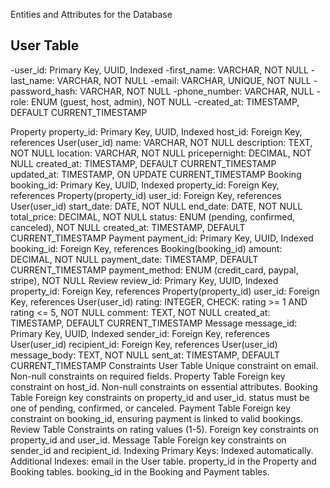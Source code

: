 
Entities and Attributes for the Database

## User Table
-user_id: Primary Key, UUID, Indexed
-first_name: VARCHAR, NOT NULL
-last_name: VARCHAR, NOT NULL
-email: VARCHAR, UNIQUE, NOT NULL
-password_hash: VARCHAR, NOT NULL
-phone_number: VARCHAR, NULL
-role: ENUM (guest, host, admin), NOT NULL
-created_at: TIMESTAMP, DEFAULT CURRENT_TIMESTAMP

Property
property_id: Primary Key, UUID, Indexed
host_id: Foreign Key, references User(user_id)
name: VARCHAR, NOT NULL
description: TEXT, NOT NULL
location: VARCHAR, NOT NULL
pricepernight: DECIMAL, NOT NULL
created_at: TIMESTAMP, DEFAULT CURRENT_TIMESTAMP
updated_at: TIMESTAMP, ON UPDATE CURRENT_TIMESTAMP
Booking
booking_id: Primary Key, UUID, Indexed
property_id: Foreign Key, references Property(property_id)
user_id: Foreign Key, references User(user_id)
start_date: DATE, NOT NULL
end_date: DATE, NOT NULL
total_price: DECIMAL, NOT NULL
status: ENUM (pending, confirmed, canceled), NOT NULL
created_at: TIMESTAMP, DEFAULT CURRENT_TIMESTAMP
Payment
payment_id: Primary Key, UUID, Indexed
booking_id: Foreign Key, references Booking(booking_id)
amount: DECIMAL, NOT NULL
payment_date: TIMESTAMP, DEFAULT CURRENT_TIMESTAMP
payment_method: ENUM (credit_card, paypal, stripe), NOT NULL
Review
review_id: Primary Key, UUID, Indexed
property_id: Foreign Key, references Property(property_id)
user_id: Foreign Key, references User(user_id)
rating: INTEGER, CHECK: rating >= 1 AND rating <= 5, NOT NULL
comment: TEXT, NOT NULL
created_at: TIMESTAMP, DEFAULT CURRENT_TIMESTAMP
Message
message_id: Primary Key, UUID, Indexed
sender_id: Foreign Key, references User(user_id)
recipient_id: Foreign Key, references User(user_id)
message_body: TEXT, NOT NULL
sent_at: TIMESTAMP, DEFAULT CURRENT_TIMESTAMP
Constraints
User Table
Unique constraint on email.
Non-null constraints on required fields.
Property Table
Foreign key constraint on host_id.
Non-null constraints on essential attributes.
Booking Table
Foreign key constraints on property_id and user_id.
status must be one of pending, confirmed, or canceled.
Payment Table
Foreign key constraint on booking_id, ensuring payment is linked to valid bookings.
Review Table
Constraints on rating values (1-5).
Foreign key constraints on property_id and user_id.
Message Table
Foreign key constraints on sender_id and recipient_id.
Indexing
Primary Keys: Indexed automatically.
Additional Indexes:
email in the User table.
property_id in the Property and Booking tables.
booking_id in the Booking and Payment tables.